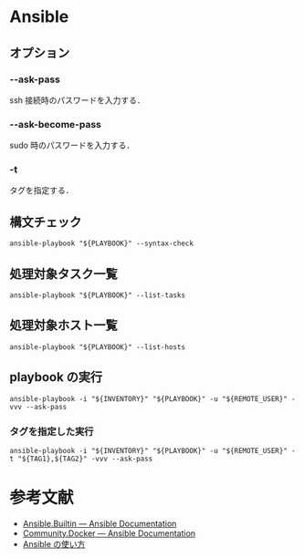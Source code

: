 # Ansible
## オプション
### --ask-pass
ssh 接続時のパスワードを入力する．

### --ask-become-pass
sudo 時のパスワードを入力する．

### -t
タグを指定する．

## 構文チェック
```shell
ansible-playbook "${PLAYBOOK}" --syntax-check
```

## 処理対象タスク一覧
```shell
ansible-playbook "${PLAYBOOK}" --list-tasks
```

## 処理対象ホスト一覧
```shell
ansible-playbook "${PLAYBOOK}" --list-hosts
```

## playbook の実行
```shell
ansible-playbook -i "${INVENTORY}" "${PLAYBOOK}" -u "${REMOTE_USER}" -vvv --ask-pass
```

### タグを指定した実行
```shell
ansible-playbook -i "${INVENTORY}" "${PLAYBOOK}" -u "${REMOTE_USER}" -t "${TAG1},${TAG2}" -vvv --ask-pass
```

# 参考文献
- [Ansible.Builtin — Ansible Documentation](https://docs.ansible.com/ansible/latest/collections/ansible/builtin/index.html)
- [Community.Docker — Ansible Documentation](https://docs.ansible.com/ansible/latest/collections/community/docker/index.html)
- [Ansible の使い方](https://zenn.dev/y_mrok/books/ansible-no-tsukaikata)



